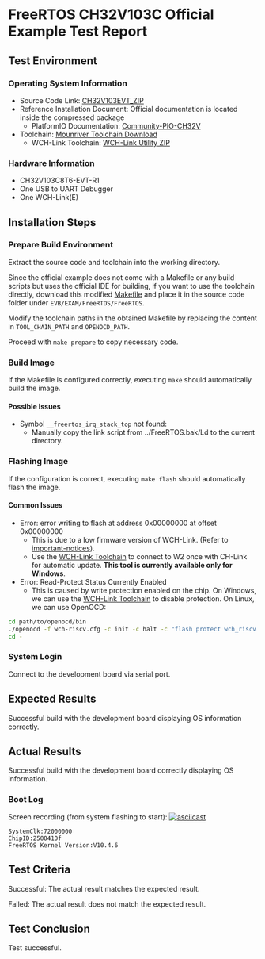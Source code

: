 # FreeRTOS CH32V103C Official Example Test Report

## Test Environment

### Operating System Information

- Source Code Link: [CH32V103EVT_ZIP](https://www.wch.cn/downloads/CH32V103EVT_ZIP.html)
- Reference Installation Document: Official documentation is located inside the compressed package
    - PlatformIO Documentation: [Community-PIO-CH32V](https://github.com/Community-PIO-CH32V/platform-ch32v)
- Toolchain: [Mounriver Toolchain Download](http://mounriver.com/download)
    - WCH-Link Toolchain: [WCH-Link Utility ZIP](https://www.wch.cn/downloads/WCH-LinkUtility_ZIP.html)

### Hardware Information

- CH32V103C8T6-EVT-R1
- One USB to UART Debugger
- One WCH-Link(E)

## Installation Steps

### Prepare Build Environment

Extract the source code and toolchain into the working directory.

Since the official example does not come with a Makefile or any build scripts but uses the official IDE for building, if you want to use the toolchain directly, download this modified [Makefile](./Makefile) and place it in the source code folder under `EVB/EXAM/FreeRTOS/FreeRTOS`.

Modify the toolchain paths in the obtained Makefile by replacing the content in `TOOL_CHAIN_PATH` and `OPENOCD_PATH`.

Proceed with `make prepare` to copy necessary code.

### Build Image

If the Makefile is configured correctly, executing `make` should automatically build the image.

#### Possible Issues

- Symbol `__freertos_irq_stack_top` not found:
    - Manually copy the link script from ../FreeRTOS.bak/Ld to the current directory.

### Flashing Image

If the configuration is correct, executing `make flash` should automatically flash the image.

#### Common Issues

- Error: error writing to flash at address 0x00000000 at offset 0x00000000
    - This is due to a low firmware version of WCH-Link. (Refer to [important-notices](https://github.com/Community-PIO-CH32V/platform-ch32v?tab=readme-ov-file#important-notices)).
    - Use the [WCH-Link Toolchain](https://www.wch.cn/downloads/WCH-LinkUtility_ZIP.html) to connect to W2 once with CH-Link for automatic update. **This tool is currently available only for Windows**.
- Error: Read-Protect Status Currently Enabled
    - This is caused by write protection enabled on the chip. On Windows, we can use the [WCH-Link Toolchain](https://www.wch.cn/downloads/WCH-LinkUtility_ZIP.html) to disable protection. On Linux, we can use OpenOCD:
```bash
cd path/to/openocd/bin
./openocd -f wch-riscv.cfg -c init -c halt -c "flash protect wch_riscv 0 last  off " -c exit
cd -
```

### System Login

Connect to the development board via serial port.

## Expected Results

Successful build with the development board displaying OS information correctly.

## Actual Results

Successful build with the development board correctly displaying OS information.

### Boot Log

Screen recording (from system flashing to start):
[![asciicast](https://asciinema.org/a/uml0eDGjJXKoaFuPn2K1D2WSv.svg)](https://asciinema.org/a/uml0eDGjJXKoaFuPn2K1D2WSv)

```log
SystemClk:72000000
ChipID:2500410f
FreeRTOS Kernel Version:V10.4.6
```

## Test Criteria

Successful: The actual result matches the expected result.

Failed: The actual result does not match the expected result.

## Test Conclusion

Test successful.

